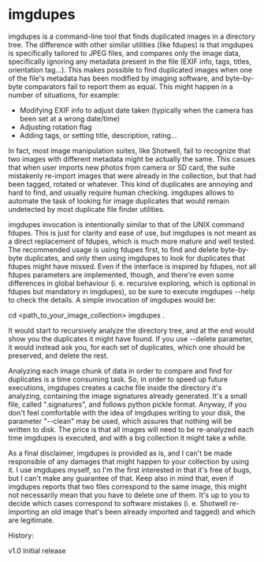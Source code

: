 imgdupes
========

imgdupes is a command-line tool that finds duplicated images in a directory tree. The difference with other similar utilities (like fdupes) is that imgdupes is specifically tailored to JPEG files, and compares only the image data, specifically ignoring any metadata present in the file (EXIF info, tags, titles, orientation tag...). This makes possible to find duplicated images when one of the file's metadata has been modified by imaging software, and byte-by-byte comparators fail to report them as equal. This might happen in a number of situations, for example:

- Modifying EXIF info to adjust date taken (typically when the camera has been set at a wrong date/time)
- Adjusting rotation flag
- Adding tags, or setting title, description, rating...
 
In fact, most image manipulation suites, like Shotwell, fail to recognize that two images with different metadata might be actually the same. This casues that when user imports new photos from camera or SD card, the suite mistakenly re-import images that were already in the collection, but that had been tagged, rotated or whatever. This kind of duplicates are annoying and hard to find, and usually require human checking. imgdupes allows to automate the task of looking for image duplicates that would remain undetected by most duplicate file finder utilities.

imgdupes invocation is intentionally similar to that of the UNIX command fdupes. This is just for clarity and ease of use, but imgdupes is not meant as a direct replacement of fdupes, which is much more mature and well tested. The recommended usage is using fdupes first, to find and delete byte-by-byte duplicates, and only then using imgdupes to look for duplicates that fdupes might have missed. Even if the interface is inspired by fdupes, not all fdupes parameters are implemented, though, and there're even some differences in global behaviour (i. e. recursive exploring, which is optional in fdupes but mandatory in imgdupes), so be sure to execute imgdupes --help to check the details. A simple invocation of imgdupes would be:

cd <path_to_your_image_collection>
imgdupes .

It would start to recursively analyze the directory tree, and at the end would show you the duplicates it might have found. If you use --delete parameter, it would instead ask you, for each set of duplicates, which one should be preserved, and delete the rest.

Analyzing each image chunk of data in order to compare and find for duplicates is a time consuming task. So, in order to speed up future executions, imgdupes creates a cache file inside the directory it's analyzing, containing the image signatures already generated. It's a small file, called ".signatures", and follows python pickle format. Anyway, if you don't feel comfortable with the idea of imgdupes writing to your disk, the parameter "--clean" may be used, which assures that nothing will be written to disk. The price is that all images will need to be re-analyzed each time imgdupes is executed, and with a big collection it might take a while.

As a final disclaimer, imgdupes is provided as is, and I can't be made responsible of any damages that might happen to your collection by using it. I use imgdupes myself, so I'm the first interested in that it's free of bugs, but I can't make any guarantee of that. Keep also in mind that, even if imgdupes reports that two files correspond to the same image, this might not necessarily mean that you have to delete one of them. It's up to you to decide which cases correspond to software mistakes (i. e. Shotwell re-importing an old image that's been already imported and tagged) and which are legitimate.

History:

v1.0
  Initial release

